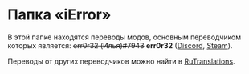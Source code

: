 # Папка «iError»

В этой папке находятся переводы модов, основным переводчиком которых является: ~~err0r32 (Илья)#7943~~ **err0r32** ([Discord], [Steam]).

Переводы от других переводчиков можно найти в [RuTranslations](./../../).


[Discord]: https://discord.com/users/431528725989949480/
[Steam]: https://steam.pm/76561198337231134/
